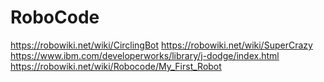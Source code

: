 # RoboCode
https://robowiki.net/wiki/CirclingBot
https://robowiki.net/wiki/SuperCrazy
https://www.ibm.com/developerworks/library/j-dodge/index.html
https://robowiki.net/wiki/Robocode/My_First_Robot
